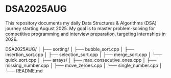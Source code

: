 ﻿# DSA2025AUG
This repository documents my daily Data Structures & Algorithms (DSA) journey starting August 2025.
My goal is to master problem-solving for competitive programming and interview preparation, targeting internships in 2026.

DSA2025AUG/
│
├── sorting/
│   ├── bubble_sort.cpp
│   ├── insertion_sort.cpp
│   ├── selection_sort.cpp
│   ├── merge_sort.cpp
│   └── quick_sort.cpp
│
├── arrays/
│   ├── max_consecutive_ones.cpp
│   ├── missing_number.cpp
│   ├── move_zeroes.cpp
│   └── single_number.cpp
│
└── README.md
